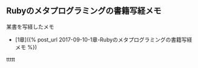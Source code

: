 ## Rubyのメタプログラミングの書籍写経メモ

某書を写経したメモ

- [1章]({% post_url 2017-09-10-1章-Rubyのメタプログラミングの書籍写経メモ %})

ttttt
